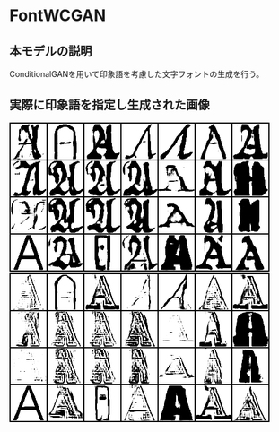 # FontWCGAN
## 本モデルの説明
ConditionalGANを用いて印象語を考慮した文字フォントの生成を行う。
## 実際に印象語を指定し生成された画像
![manuscript](./imgs/fake_manuscript.png)<br>
![baseball](./imgs/fake_shading.png)
